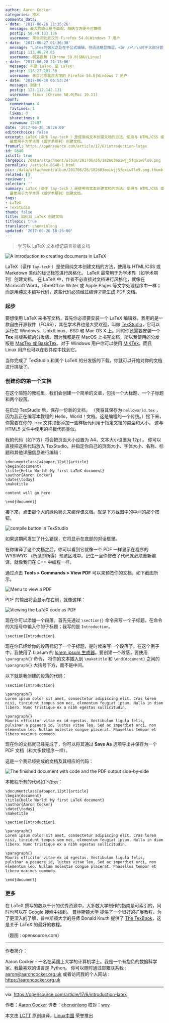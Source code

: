 ```yaml
---
author: Aaron Cocker
categories: 技术
comments_data:
- date: '2017-06-26 21:35:26'
  message: 最大的缺点是不直观，精确与方便不可兼得
  postip: 58.49.103.186
  username: 来自湖北武汉的 Firefox 54.0|Windows 7 用户
- date: '2017-06-27 01:36:38'
  message: "Latex的强大之处在于公式编辑，但语法略显晦涩。<br />\r\n对于大部分普通写作需求，Markdown足以应对，而且更加简单易学。"
  postip: 113.46.74.65
  username: 枫落夜舞 [Chrome 59.0|GNU/Linux]
- date: '2017-06-28 21:13:06'
  message: 不是 LaTex，是 LaTeX!
  postip: 115.27.201.50
  username: 来自北京北京大学的 Firefox 54.0|Windows 7 用户
- date: '2017-06-30 05:53:24'
  message: 谢谢！
  postip: 123.112.142.131
  username: linux [Chrome 58.0|Mac 10.11]
count:
  commentnum: 4
  favtimes: 1
  likes: 0
  sharetimes: 0
  viewnum: 12487
date: '2017-06-26 18:26:00'
editorchoice: false
excerpt: LaTeX（读作 lay-tech ）是使用纯文本创建文档的方法，使用与 HTML/CSS 或 Markdown 类似的标记标签进行风格化。 LaTeX
  最常用于为学术界（如学术期刊）创建文档。
fromurl: https://opensource.com/article/17/6/introduction-latex
id: 8640
islctt: true
largepic: /data/attachment/album/201706/26/182603moiwjj5fqxiw7lo9.png
permalink: /article-8640-1.html
pic: /data/attachment/album/201706/26/182603moiwjj5fqxiw7lo9.png.thumb.jpg
related: []
reviewer: ''
selector: ''
summary: LaTeX（读作 lay-tech ）是使用纯文本创建文档的方法，使用与 HTML/CSS 或 Markdown 类似的标记标签进行风格化。 LaTeX
  最常用于为学术界（如学术期刊）创建文档。
tags:
- LaTeX
- TexStudio
thumb: false
title: 如何以 LaTeX 创建文档
titlepic: true
translator: chenxinlong
updated: '2017-06-26 18:26:00'
---
```



> 
> 学习以 LaTeX 文本标记语言排版文档
> 
> 
> 


![A introduction to creating documents in LaTeX](/data/attachment/album/201706/26/182603moiwjj5fqxiw7lo9.png "A introduction to creating documents in LaTeX")


LaTeX（读作 `lay-tech` ）是使用纯文本创建文档的方法，使用与 HTML/CSS 或 Markdown 类似的标记标签进行风格化。 LaTeX 最常用于为学术界（如学术期刊）创建文档。 在 LaTeX 中，作者不必直接对文档进行风格化，就像在 Microsoft Word，LibreOffice Writer 或 Apple Pages 等文字处理程序中一样； 而是用纯文本编写代码，这些代码必须经过编译才能生成 PDF 文档。


### 起步


要想使用 LaTeX 来书写文档，首先你必须要安装一个 LaTeX 编辑器。我用的是一款自由开源软件（FOSS），其在学术界也是大受欢迎，叫做 [TexStudio](http://www.texstudio.org/)，它可以运行在 Windows、Unix/Linux、BSD 和 Mac OS X 上。同时你还需要安装一个 **Tex** 排版系统的分发版。因为我都是在 MacOS 上书写文档，所以我使用的分发版是 [MacTex 或 BasicTex](https://www.tug.org/mactex/morepackages.html)。对于 Windows 用户你可以使用 [MiKTex](https://miktex.org/download)，而且 Linux 用户也可以在软件库中找到它。


当你完成了 TexStudio 和某个 LaTeX 的分发版的下载，你就可以开始对你的文档进行排版了。


### 创建你的第一个文档


在这个简短的教程里，我们会创建一个简单的文章，包括一个大标题、一个子标题和两个段落。


在启动 TexStudio 后，保存一份新的文档。 （我将其保存为 `helloworld.tex` ，因为我正在编写本教程的 Hello，World！文档。这是编程的一个传统。）接下来，你需要在你的 `.tex` 文件顶部添加一些样板代码用于指定文档的类型和大小。 这与 HTML5 文件中使用的样板代码类似。


我的代码（如下方）将会把页面大小设置为 A4，文本大小设置为 12pt 。 你可以直接把这些代码放入 TexStudio，并指定你自己的页面大小、字体大小、名称、标题和其他详细信息进行编辑：



```
\documentclass[a4paper,12pt]{article}
\begin{document}
\title{Hello World! My first LaTeX document}
\author{Aaron Cocker}
\date{\today}
\maketitle

content will go here 

\end{document}

```

接下来，点击那个大的绿色箭头来编译该文档。就是下方截图中的中间的那个按钮。


![compile button in TexStudio](/data/attachment/album/201706/26/182604f86z83w5ylz5d8d3.png "compile button in TexStudio")


如果这期间发生了什么错误，它将显示在底部的对话框里。


在你编译了这个文档之后，你可以看到它就像一个 PDF 一样显示在程序的 WYSIWYG （所见即所得）预览区域中。记住一旦你修改了代码就必须重新编译，就像我们在 C++ 中编程一样。


通过点击 **Tools > Commands > View PDF** 可以来预览你的文档，如下截图所示。


![Menu to view a PDF](/data/attachment/album/201706/26/182604uv6vtn6a6y76e0lp.png "Menu to view a PDF")


PDF 的输出将会显示在右侧，就像这样：


![Viewing the LaTeX code as PDF](/data/attachment/album/201706/26/182605eo44htqno043uudp.png "Viewing the LaTeX code as PDF")


现在你可以添加一个段落。首先先通过 `\section{}` 命令来写一个子标题。在命令的大括号中输入你的子标题；我写的是 `Introduction`。



```
\section{Introduction}

```

现在你已经给你的段落标记了一个子标题，是时候来写一个段落了。在这个例子中，我使用了 Lipsum 的 [lorem ipsum 生成器](http://www.lipsum.com/feed/html)。要创建一个段落，要使用 `\paragraph{}` 命令， 将你的文本插入到 `\maketitle` 和 `\end{document}` 之间的 `\paragraph{}` 大括号下方，而不是中间。


以下就是我创建的段落的代码：



```
\section{Introduction}

\paragraph{}
Lorem ipsum dolor sit amet, consectetur adipiscing elit. Cras lorem nisi, tincidunt tempus sem nec, elementum feugiat ipsum. Nulla in diam libero. Nunc tristique ex a nibh egestas sollicitudin. 

\paragraph{}
Mauris efficitur vitae ex id egestas. Vestibulum ligula felis, pulvinar a posuere id, luctus vitae leo. Sed ac imperdiet orci, non elementum leo. Nullam molestie congue placerat. Phasellus tempor et libero maximus commodo.

```

现在你的文档就已经完成了，你可以将其通过 **Save As** 选项导出并保存为一个 PDF 文档（和大多数程序一样）。


这是一个我已经完成的文档及其相应的代码：


![The finished document with code and the PDF output side-by-side](/data/attachment/album/201706/26/182605dm66cb68a66fvfvz.png "The finished document with code and the PDF output side-by-side")


本教程所有的代码如下所示：



```
\documentclass[a4paper,12pt]{article}
\begin{document}
\title{Hello World! My first LaTeX document}
\author{Aaron Cocker}
\date{\today}
\maketitle

\section{Introduction}

\paragraph{}
Lorem ipsum dolor sit amet, consectetur adipiscing elit. Cras lorem nisi, tincidunt tempus sem nec, elementum feugiat ipsum. Nulla in diam libero. Nunc tristique ex a nibh egestas sollicitudin. 

\paragraph{}
Mauris efficitur vitae ex id egestas. Vestibulum ligula felis, pulvinar a posuere id, luctus vitae leo. Sed ac imperdiet orci, non elementum leo. Nullam molestie congue placerat. Phasellus tempor et libero maximus commodo.

\end{document}

```

### 更多


在 LaTeX 撰写的数以千计的优秀资源中，大多数大学制作的指南是可索引的，同时也可以在 Google 搜索中找到。 [普林斯顿大学](https://www.cs.princeton.edu/courses/archive/spr10/cos433/Latex/latex-guide.pdf) 提供了一个很好的扩展教程，为了更深入的了解，普林斯顿大学的导师 Donald Knuth 提供了 [The TexBook](http://www.ctex.org/documents/shredder/src/texbook.pdf)，这是关于 LaTeX 的最好的教程。


（题图 : opensource.com）




---


作者简介：


Aaron Cocker - 一名在英国上大学的计算机学士。我是一个有抱负的数据科学家。我最喜欢的语言是 Python。 你可以随时通过邮箱联系我 : [aaron@aaroncocker.org.uk](mailto:aaron@aaroncocker.org.uk) 或者访问我的个人网站 : <https://aaroncocker.org.uk>




---


via: <https://opensource.com/article/17/6/introduction-latex>


作者：[Aaron Cocker](https://opensource.com/users/aaroncocker) 译者：[chenxinlong](https://github.com/chenxinlong) 校对：[wxy](https://github.com/wxy)


本文由 [LCTT](https://github.com/LCTT/TranslateProject) 原创编译，[Linux中国](https://linux.cn/) 荣誉推出